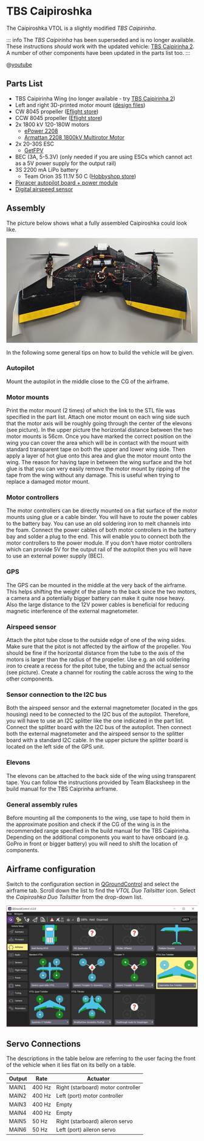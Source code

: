 # TBS Caipiroshka

The Caipiroshka VTOL is a slightly modified *TBS Caipirinha*.

::: info
The *TBS Caipirinha* has been superseded and is no longer available. 
These instructions *should* work with the updated vehicle: [TBS Caipirinha 2](https://team-blacksheep.com/products/prod:tbs_caipi2_pnp).
A number of other components have been updated in the parts list too.
:::

@[youtube](https://www.youtube.com/watch?v=acG0aTuf3f8&vq=hd720)

## Parts List

* TBS Caipirinha Wing (no longer available - try [TBS Caipirinha 2](https://team-blacksheep.com/products/prod:tbs_caipi2_pnp)) 
* Left and right 3D-printed motor mount (<a href="https://github.com/PX4/PX4-user_guide/raw/main/assets/airframes/vtol/caipiroshka/motor_mounts.zip" target="_blank">design files</a>)
* CW 8045 propeller ([Eflight store](https://www.banggood.com/GEMFAN-Carbon-Nylon-8045-CWCCW-Propeller-For-Quadcopters-1-Pair-p-950874.html))
* CCW 8045 propeller ([Eflight store](https://www.banggood.com/GEMFAN-Carbon-Nylon-8045-CWCCW-Propeller-For-Quadcopters-1-Pair-p-950874.html))
* 2x 1800 kV 120-180W motors
  * [ePower 2208](https://www.galaxus.ch/en/s5/product/epower-22081400-fuer-2-3-lipo-imax-rc-motors-8355913)
  * [Armattan 2208 1800kV Multirotor Motor](https://www.amazon.com/Armattan-2208-1800kV-Multirotor-Motor/dp/B00UWLW0C8)
    <!-- equivalent replacement must match: kV (1800), motor size (2208) and number of LiPo cells (3S). -->
* 2x 20-30S ESC
  * [GetFPV](https://www.getfpv.com/lumenier-30a-blheli-s-esc-opto-2-4s.html)
* BEC (3A, 5-5.3V) (only needed if you are using ESCs which cannot act as a 5V power supply for the output rail)
* 3S 2200 mA LiPo battery
  * Team Orion 3S 11.1V 50 C ([Hobbyshop store](https://www.hobbyshop.ch/modellbau-elektronik/akku/team-orion-lipo-2200-3s-11-1v-50c-xt60-ori60163.html))
* [Pixracer autopilot board + power module](../flight_controller/pixracer.md)
* [Digital airspeed sensor](https://hobbyking.com/en_us/hkpilot-32-digital-air-speed-sensor-and-pitot-tube-set.html)


## Assembly

The picture below shows what a fully assembled Caipiroshka could look like.

![Caipiroshka](../../assets/airframes/vtol/caipiroshka/caipiroshka.jpg)

In the following some general tips on how to build the vehicle will be given.

### Autopilot

Mount the autopilot in the middle close to the CG of the airframe.

### Motor mounts

Print the motor mount (2 times) of which the link to the STL file was specified in the part list.
Attach one motor mount on each wing side such that the motor axis will be roughly going through the center of the elevons (see picture).
In the upper picture the horizontal distance between the two motor mounts is 56cm.
Once you have marked the correct position on the wing you can cover the area which will be in contact with the mount with standard transparent tape on both the upper and lower wing side.
Then apply a layer of hot glue onto this area and glue the motor mount onto the wing. 
The reason for having tape in between the wing surface and the hot glue is that you can very easily remove the motor mount by ripping of the tape from the wing without any damage.
This is useful when trying to replace a damaged motor mount.

### Motor controllers

The motor controllers can be directly mounted on a flat surface of the motor mounts using glue or a cable binder.
You will have to route the power cables to the battery bay. You can use an old soldering iron to melt channels into the foam.
Connect the power cables of both motor controllers in the battery bay and solder a plug to the end. 
This will enable you to connect both the motor controllers to the power module.
If you don't have motor controllers which can provide 5V for the output rail of the autopilot then you will have to use an external power supply (BEC).

### GPS

The GPS can be mounted in the middle at the very back of the airframe. This helps shifting the weight of the plane to the back since the two motors, a camera and a potentially bigger battery can make it quite nose heavy. 
Also the large distance to the 12V power cables is beneficial for reducing magnetic interference of the external magnetometer.

### Airspeed sensor

Attach the pitot tube close to the outside edge of one of the wing sides. 
Make sure that the pitot is not affected by the airflow of the propeller. 
You should be fine if the horizontal distance from the tube to the axis of the motors is larger than the radius of the propeller. 
Use e.g. an old soldering iron to create a recess for the pitot tube, the tubing and the actual sensor (see picture). 
Create a channel for routing the cable across the wing to the other components.

### Sensor connection to the I2C bus

Both the airspeed sensor and the external magnetometer (located in the gps housing) need to be connected to the I2C bus of the autopilot. 
Therefore, you will have to use an I2C splitter like the one indicated in the part list. 
Connect the splitter board with the I2C bus of the autopilot.
Then connect both the external magnetometer and the airspeed sensor to the splitter board with a standard I2C cable.
In the upper picture the splitter board is located on the left side of the GPS unit.

### Elevons

The elevons can be attached to the back side of the wing using transparent tape. You can follow the instructions provided by Team Blacksheep in the build manual for the TBS Caiprinha airframe.

### General assembly rules

Before mounting all the components to the wing, use tape to hold them in the approximate position and check if the CG of the wing is in the recommended range specified in the build manual for the TBS Caipirinha.
Depending on the additional components you want to have onboard (e.g. GoPro in front or bigger battery) you will need to shift the location of components.

## Airframe configuration

Switch to the configuration section in [QGroundControl](../config/airframe.md) and select the airframe tab. 
Scroll down the list to find the *VTOL Duo Tailsitter* icon. Select the *Caipiroshka Duo Tailsitter* from the drop-down list.

![caipiroshka](../../assets/airframes/vtol/caipiroshka/airframe_px4_vtol_caipiroshka_duo_tailsitter.jpg)


## Servo Connections

The descriptions in the table below are referring to the user facing the front of the vehicle when it lies flat on its belly on a table.

Output | Rate | Actuator
--- | --- | ---
MAIN1 | 400 Hz | Right (starboard) motor controller
MAIN2 | 400 Hz | Left (port) motor controller
MAIN3 | 400 Hz | Empty
MAIN4 | 400 Hz | Empty
MAIN5 | 50 Hz | Right (starboard) aileron servo
MAIN6 | 50 Hz | Left (port) aileron servo
